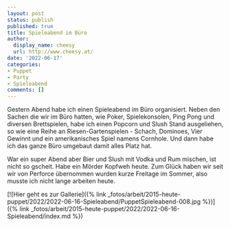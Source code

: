 ```yaml
---
layout: post
status: publish
published: true
title: Spieleabend im Büro
author:
  display_name: cheesy
  url: http://www.cheesy.at/
date: '2022-06-17'
categories:
- Puppet
- Party
- Spieleabend
comments: []
---
```

Gestern Abend habe ich einen Spieleabend im Büro organisiert. Neben den Sachen die wir im Büro hatten, wie Poker, Spielekonsolen, Ping Pong und diversen Brettspielen, habe ich einen Popcorn und Slush Stand ausgeliehen, so wie eine Reihe an Riesen-Gartenspielen - Schach, Dominoes, Vier Gewinnt und ein amerikanisches Spiel namens Cornhole. Und dann habe ich das ganze Büro umgebaut damit alles Platz hat.

War ein super Abend aber Bier und Slush mit Vodka und Rum mischen, ist nicht so gscheit. Habe ein Mörder Kopfweh heute. Zum Glück haben wir seit wir von Perforce übernommen wurden kurze Freitage im Sommer, also musste ich nicht lange arbeiten heute.

[![Hier geht es zur Gallerie]({% link _fotos/arbeit/2015-heute-puppet/2022/2022-06-16-Spieleabend/PuppetSpieleabend-008.jpg %})]({% link _fotos/arbeit/2015-heute-puppet/2022/2022-06-16-Spieleabend/index.md %})

